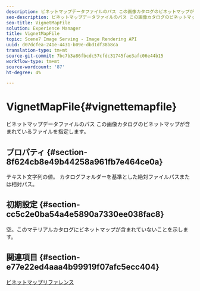 ```yaml
---
description: ビネットマップデータファイルのパス この画像カタログのビネットマップが含まれているファイルを指定します。
seo-description: ビネットマップデータファイルのパス この画像カタログのビネットマップが含まれているファイルを指定します。
seo-title: VignetMapFile
solution: Experience Manager
title: VignetMapFile
topic: Scene7 Image Serving - Image Rendering API
uuid: d07dcfea-241e-4431-b09e-dbd1df38b8ca
translation-type: tm+mt
source-git-commit: 7bc7b3a86fbcdc57cfdc31745fae3afc06e44b15
workflow-type: tm+mt
source-wordcount: '87'
ht-degree: 4%

---
```



# VignetMapFile{#vignettemapfile}

ビネットマップデータファイルのパス この画像カタログのビネットマップが含まれているファイルを指定します。

## プロパティ {#section-8f624cb8e49b44258a961fb7e464ce0a}

テキスト文字列の値。 カタログフォルダーを基準とした絶対ファイルパスまたは相対パス。

## 初期設定 {#section-cc5c2e0ba54a4e5890a7330ee038fac8}

空。このマテリアルカタログにビネットマップが含まれていないことを示します。

## 関連項目 {#section-e77e22ed4aaa4b99919f07afc5ecc404}

[ビネットマップリファレンス](../../../../../ir-api/material-cat/image-rendering-api-ref/c-ir-material-catalog/c-ir-vignette-map-reference/c-ir-vignette-map-reference.md#concept-f9486269f2b04d4cb6750f3af7bf0eb7)
